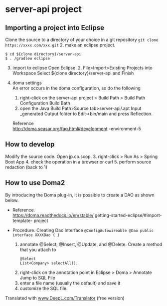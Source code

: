 # server-api project

## Importing a project into Eclipse
Clone the source to a directory of your choice in a git repository
    ````
    git clone https://xxxx.com/xxx.git
    ````
2. make an eclipse project.
   ````
   $ cd ${clone directory}/server-api
   $ . /gradlew eclipse
   ````
3. import to eclipse
    Open Eclipse.
    2. File>Import>Existing Projects into Workspace
    Select ${clone directory}/server-api and Finish

4. doma settings  
An error occurs in the doma configuration, so do the following  
    1. right-click on the server-api project > Build Path > Build Path Configuration Build Bath
    2. open the Java Build Path>Source tab>server-api/.apt Input _generated Output folder to Edit->bin/main and press Reflection.

    Reference  
    http://doma.seasar.org/faq.html#development -environment-5

## How to develop
Modify the source code.
Open jp.co.scop.
3. right-click > Run As > Spring Boot App
4. check the operation in a browser or curl
5. perform source redaction (back to 1)

## How to use Doma2
By introducing the Doma plug-in, it is possible to create a DAO as shown below.
* Reference.  
https://doma.readthedocs.io/en/stable/ getting-started-eclipse/#import-template- project

* Procedure.
    Creating Dao Interface
        ````
        @ConfigAutowireable
        @Dao
        public interface XXXXDao {
        }
        ````
    1. annotate @Select, @Insert, @Update, and @Delete. Create a method that you attach to
        ````
        @Select
        List<Company> selectAll();
        ````
    2. right-click on the annotation point in Eclipse > Doma > Annotate Jump to SQL File
    3. enter a file name (usually the default) and save it
    4. customize the SQL file.


Translated with www.DeepL.com/Translator (free version)
